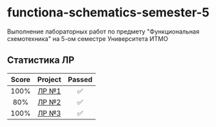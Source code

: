 # functiona-schematics-semester-5
Выполнение лабораторных работ по предмету "Функциональная схемотехника" на 5-ом семестре Университета ИТМО

## Статистика ЛР

| Score   | Project                | Passed |
| :---:   | :---:                  | :---:  | 
| 100%    | [ЛР №1](lab1/lab1.pdf) | ✅     |
| 80%     | [ЛР №2](lab2/lab2.pdf) | ✅     |
| 100%    | [ЛР №3](lab3/lab3.pdf) | ✅     |
